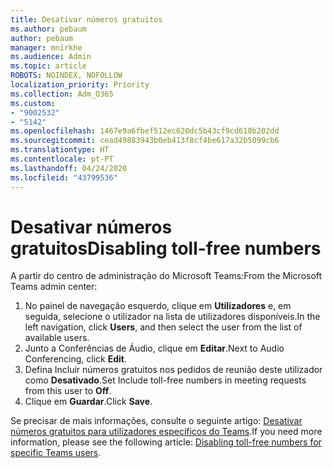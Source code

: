 ```yaml
---
title: Desativar números gratuitos
ms.author: pebaum
author: pebaum
manager: mnirkhe
ms.audience: Admin
ms.topic: article
ROBOTS: NOINDEX, NOFOLLOW
localization_priority: Priority
ms.collection: Adm_O365
ms.custom:
- "9002532"
- "5142"
ms.openlocfilehash: 1467e9a6fbef512ec620dc5b43cf9cd618b202dd
ms.sourcegitcommit: cead49883943b0eb413f8cf4be617a32b5099cb6
ms.translationtype: HT
ms.contentlocale: pt-PT
ms.lasthandoff: 04/24/2020
ms.locfileid: "43799536"
---
```

# <a name="disabling-toll-free-numbers"></a><span data-ttu-id="a570f-102">Desativar números gratuitos</span><span class="sxs-lookup"><span data-stu-id="a570f-102">Disabling toll-free numbers</span></span>

<span data-ttu-id="a570f-103">A partir do centro de administração do Microsoft Teams:</span><span class="sxs-lookup"><span data-stu-id="a570f-103">From the Microsoft Teams admin center:</span></span>

1. <span data-ttu-id="a570f-104">No painel de navegação esquerdo, clique em **Utilizadores** e, em seguida, selecione o utilizador na lista de utilizadores disponíveis.</span><span class="sxs-lookup"><span data-stu-id="a570f-104">In the left navigation, click **Users**, and then select the user from the list of available users.</span></span>
2. <span data-ttu-id="a570f-105">Junto a Conferências de Áudio, clique em **Editar**.</span><span class="sxs-lookup"><span data-stu-id="a570f-105">Next to Audio Conferencing, click **Edit**.</span></span>
3. <span data-ttu-id="a570f-106">Defina Incluir números gratuitos nos pedidos de reunião deste utilizador como **Desativado**.</span><span class="sxs-lookup"><span data-stu-id="a570f-106">Set Include toll-free numbers in meeting requests from this user to **Off**.</span></span>
4. <span data-ttu-id="a570f-107">Clique em **Guardar**.</span><span class="sxs-lookup"><span data-stu-id="a570f-107">Click **Save**.</span></span>

<span data-ttu-id="a570f-108">Se precisar de mais informações, consulte o seguinte artigo: [Desativar números gratuitos para utilizadores específicos do Teams](https://docs.microsoft.com/microsoftteams/disabling-toll-free-numbers-for-specific-teams-users).</span><span class="sxs-lookup"><span data-stu-id="a570f-108">If you need more information, please see the following article: [Disabling toll-free numbers for specific Teams users](https://docs.microsoft.com/microsoftteams/disabling-toll-free-numbers-for-specific-teams-users).</span></span>
